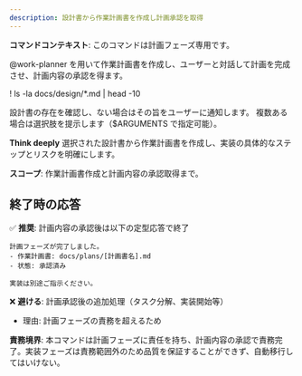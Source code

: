 ```yaml
---
description: 設計書から作業計画書を作成し計画承認を取得
---
```


<!--
Based on ai-coding-project-boilerplate by Shinsuke Kagawa
https://github.com/shinpr/ai-coding-project-boilerplate
-->

**コマンドコンテキスト**: このコマンドは計画フェーズ専用です。

@work-planner を用いて作業計画書を作成し、ユーザーと対話して計画を完成させ、計画内容の承認を得ます。

! ls -la docs/design/*.md | head -10

設計書の存在を確認し、ない場合はその旨をユーザーに通知します。
複数ある場合は選択肢を提示します（$ARGUMENTS で指定可能）。

**Think deeply** 選択された設計書から作業計画書を作成し、実装の具体的なステップとリスクを明確にします。

**スコープ**: 作業計画書作成と計画内容の承認取得まで。

## 終了時の応答
✅ **推奨**: 計画内容の承認後は以下の定型応答で終了
```
計画フェーズが完了しました。
- 作業計画書: docs/plans/[計画書名].md
- 状態: 承認済み

実装は別途ご指示ください。
```

❌ **避ける**: 計画承認後の追加処理（タスク分解、実装開始等）
- 理由: 計画フェーズの責務を超えるため

**責務境界**: 本コマンドは計画フェーズに責任を持ち、計画内容の承認で責務完了。実装フェーズは責務範囲外のため品質を保証することができず、自動移行してはいけない。
